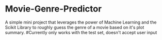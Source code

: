 # Movie-Genre-Predictor
A simple mini project that leverages the power of Machine Learning and the Scikit Library to roughly guess the genre of a movie based on it's plot summary. #Currently only works with the test set, doesn't accept user input

